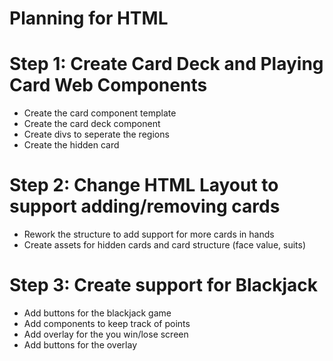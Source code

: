 # Planning for HTML

# Step 1: Create Card Deck and Playing Card Web Components
- Create the card component template
- Create the card deck component
- Create divs to seperate the regions
- Create the hidden card

# Step 2: Change HTML Layout to support adding/removing cards
- Rework the structure to add support for more cards in hands
- Create assets for hidden cards and card structure (face value, suits)

# Step 3: Create support for Blackjack
- Add buttons for the blackjack game
- Add components to keep track of points
- Add overlay for the you win/lose screen
- Add buttons for the overlay
